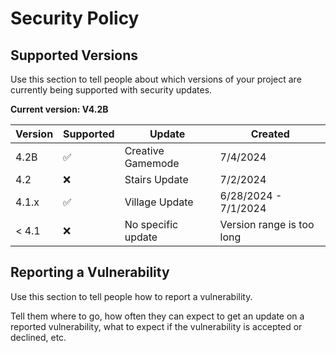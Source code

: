 # Security Policy

## Supported Versions

Use this section to tell people about which versions of your project are
currently being supported with security updates.

**Current version: V4.2B**

| Version | Supported          | Update             | Created                   |
|---------|--------------------|--------------------|---------------------------|
| 4.2B    | :white_check_mark: | Creative Gamemode  | 7/4/2024                  |
| 4.2     | :x:                | Stairs Update      | 7/2/2024                  |
| 4.1.x   | :white_check_mark: | Village Update     | 6/28/2024 - 7/1/2024      |
| < 4.1   | :x:                | No specific update | Version range is too long |

## Reporting a Vulnerability

Use this section to tell people how to report a vulnerability.

Tell them where to go, how often they can expect to get an update on a
reported vulnerability, what to expect if the vulnerability is accepted or
declined, etc.
